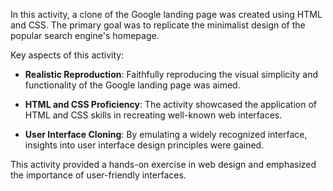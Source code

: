 In this activity, a clone of the Google landing page was created using HTML and CSS. The primary goal was to replicate the minimalist design of the popular search engine's homepage.

Key aspects of this activity:

- **Realistic Reproduction**: Faithfully reproducing the visual simplicity and functionality of the Google landing page was aimed.

- **HTML and CSS Proficiency**: The activity showcased the application of HTML and CSS skills in recreating well-known web interfaces.

- **User Interface Cloning**: By emulating a widely recognized interface, insights into user interface design principles were gained.

This activity provided a hands-on exercise in web design and emphasized the importance of user-friendly interfaces.


